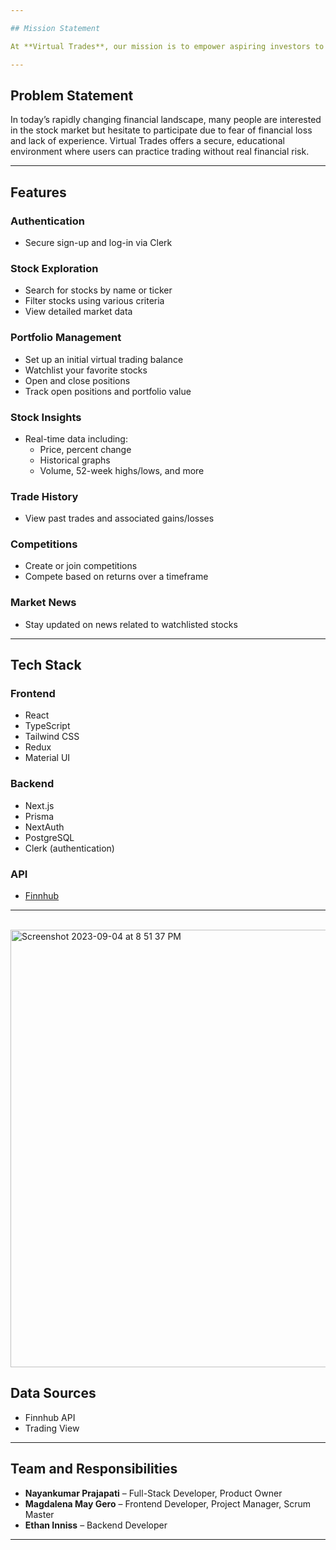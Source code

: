```yaml
---

## Mission Statement

At **Virtual Trades**, our mission is to empower aspiring investors to learn, practice, and excel in the world of stock trading by providing a user-friendly and risk-free platform with virtual money.

---
```


## Problem Statement

In today’s rapidly changing financial landscape, many people are interested in the stock market but hesitate to participate due to fear of financial loss and lack of experience. Virtual Trades offers a secure, educational environment where users can practice trading without real financial risk.

---

## Features

### Authentication
- Secure sign-up and log-in via Clerk

### Stock Exploration
- Search for stocks by name or ticker
- Filter stocks using various criteria
- View detailed market data

### Portfolio Management
- Set up an initial virtual trading balance
- Watchlist your favorite stocks
- Open and close positions
- Track open positions and portfolio value

### Stock Insights
- Real-time data including:
  - Price, percent change
  - Historical graphs
  - Volume, 52-week highs/lows, and more

### Trade History
- View past trades and associated gains/losses

### Competitions
- Create or join competitions
- Compete based on returns over a timeframe

### Market News
- Stay updated on news related to watchlisted stocks

---

## Tech Stack

### Frontend
- React
- TypeScript
- Tailwind CSS
- Redux
- Material UI

### Backend
- Next.js
- Prisma
- NextAuth
- PostgreSQL
- Clerk (authentication)

### API
- [Finnhub](https://finnhub.io)

---

<br>

<img width="700" alt="Screenshot 2023-09-04 at 8 51 37 PM" src="https://github.com/capstone-project-fullstack/VirtualTrades/assets/114107908/2dbf422d-b150-406c-8eec-db9ad1be665e">

<br>

## Data Sources
- Finnhub API
- Trading View

---

## Team and Responsibilities

- **Nayankumar Prajapati** – Full-Stack Developer, Product Owner  
- **Magdalena May Gero** – Frontend Developer, Project Manager, Scrum Master  
- **Ethan Inniss** – Backend Developer

---

